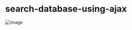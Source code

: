 # search-database-using-ajax
![image](https://github.com/roshan100kar/search-database-using-ajax/assets/40065352/abd977e4-c288-4387-b618-e64314ea073b)
